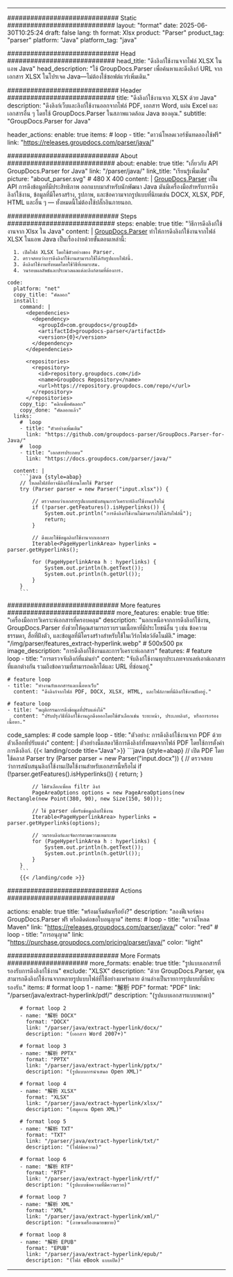 


---
############################# Static ############################
layout: "format"
date:  2025-06-30T10:25:24
draft: false
lang: th
format: Xlsx
product: "Parser"
product_tag: "parser"
platform: "Java"
platform_tag: "java"

############################# Head ############################
head_title: "ดึงลิงก์ใช้งานจากไฟล์ XLSX ในแอพ Java"
head_description: "ใช้ GroupDocs.Parser เพื่อค้นหาและดึงลิงก์ URL จากเอกสาร XLSX ในโปรเจค Java—ไม่ต้องใช้ซอฟต์แวร์เพิ่มเติม."

############################# Header ############################
title: "ดึงลิงก์ใช้งานจาก XLSX ด้วย Java" 
description: "ดึงลิงก์เว็บและลิงก์ใช้งานออกจากไฟล์ PDF, เอกสาร Word, แผ่น Excel และเอกสารอื่น ๆ โดยใช้ GroupDocs.Parser ในสภาพแวดล้อม Java ของคุณ."
subtitle: "GroupDocs.Parser for Java" 

header_actions:
  enable: true
  items:
    #  loop
    - title: "ดาวน์โหลดเวอร์ชันทดลองใช้ฟรี"
      link: "https://releases.groupdocs.com/parser/java/"
      
############################# About ############################
about:
    enable: true
    title: "เกี่ยวกับ API GroupDocs.Parser for Java"
    link: "/parser/java/"
    link_title: "เรียนรู้เพิ่มเติม"
    picture: "about_parser.svg" # 480 X 400
    content: |
       [GroupDocs.Parser](/parser/java/) เป็น API การดึงข้อมูลที่มีประสิทธิภาพ ออกแบบมาสำหรับนักพัฒนา Java มันมีเครื่องมือสำหรับการดึงลิงก์ใช้งาน, ข้อมูลที่มีโครงสร้าง, รูปภาพ, และข้อความจากรูปแบบที่นิยมเช่น DOCX, XLSX, PDF, HTML และอื่น ๆ — ทั้งหมดนี้ไม่ต้องใช้ปลั๊กอินภายนอก.

############################# Steps ############################
steps:
    enable: true
    title: "วิธีการดึงลิงก์ใช้งานจาก Xlsx ใน Java"
    content: |
      [GroupDocs.Parser](/parser/java/) ทำให้การดึงลิงก์ใช้งานจากไฟล์ XLSX ในแอพ Java เป็นเรื่องง่ายด้วยขั้นตอนเหล่านี้:
      
      1. เปิดไฟล์ XLSX โดยใช้ตัวอย่างของ Parser.
      2. ตรวจสอบว่าการดึงลิงก์ใช้งานสามารถใช้ได้กับรูปแบบไฟล์นี้.
      3. ดึงลิงก์ใช้งานทั้งหมดโดยใช้วิธีที่เหมาะสม.
      4. วนรอบผลลัพธ์และประมวลผลแต่ละลิงก์ตามที่ต้องการ.
   
    code:
      platform: "net"
      copy_title: "คัดลอก"
      install:
        command: |
          <dependencies>
            <dependency>
              <groupId>com.groupdocs</groupId>
              <artifactId>groupdocs-parser</artifactId>
              <version>{0}</version>
            </dependency>
          </dependencies>

          <repositories>
            <repository>
              <id>repository.groupdocs.com</id>
              <name>GroupDocs Repository</name>
              <url>https://repository.groupdocs.com/repo/</url>
            </repository>
          </repositories>
        copy_tip: "คลิกเพื่อคัดลอก"
        copy_done: "คัดลอกแล้ว"
      links:
        #  loop
        - title: "ตัวอย่างเพิ่มเติม"
          link: "https://github.com/groupdocs-parser/GroupDocs.Parser-for-Java/"
        #  loop
        - title: "เอกสารประกอบ"
          link: "https://docs.groupdocs.com/parser/java/"
          
      content: |
        ```java {style=abap}
        // โหลดไฟล์ที่อาจมีลิงก์ใช้งานโดยใช้ Parser
        try (Parser parser = new Parser("input.xlsx")) {

            // ตรวจสอบว่าเอกสารรูปแบบสนับสนุนการวิเคราะห์ลิงก์ใช้งานหรือไม่
            if (!parser.getFeatures().isHyperlinks()) {
                System.out.println("การดึงลิงก์ใช้งานไม่สามารถใช้ได้กับไฟล์นี้");
                return;
            }

            // ดึงและใช้ข้อมูลลิงก์ใช้งานจากเอกสาร
            Iterable<PageHyperlinkArea> hyperlinks = parser.getHyperlinks();

            for (PageHyperlinkArea h : hyperlinks) {
                System.out.println(h.getText());
                System.out.println(h.getUrl());
            }
        }
        ```            

############################# More features ############################
more_features:
  enable: true
  title: "เครื่องมือการวิเคราะห์เอกสารที่ครอบคลุม"
  description: "นอกเหนือจากการดึงลิงก์ใช้งาน, GroupDocs.Parser ยังช่วยให้คุณสามารถรวบรวมเนื้อหาที่มีประโยชน์อื่น ๆ เช่น ข้อความธรรมดา, สื่อที่ฝังตัว, และข้อมูลที่มีโครงสร้างสำหรับใช้ในเวิร์กโฟลว์อัตโนมัติ."
  image: "/img/parser/features_extract-hyperlink.webp" # 500x500 px
  image_description: "การดึงลิงก์ใช้งานและการวิเคราะห์เอกสาร"
  features:
    # feature loop
    - title: "การตรวจจับลิงก์ที่แม่นยำ"
      content: "จับลิงก์ใช้งานทุกประเภทจากเลย์เอาต์เอกสารที่แตกต่างกัน รวมถึงข้อความที่สามารถคลิกได้และ URL ที่ซ่อนอยู่."

    # feature loop
    - title: "ทำงานกับเอกสารและเนื้อหาเว็บ"
      content: "ดึงลิงก์จากไฟล์ PDF, DOCX, XLSX, HTML, และไฟล์ภาพที่มีลิงก์ใช้งานฝังอยู่."

    # feature loop
    - title: "พฤติกรรมการดึงข้อมูลที่ปรับแต่งได้"
      content: "ปรับปรุงวิธีที่ลิงก์ใช้งานถูกดึงออกโดยใช้ตัวเลือกเช่น ระยะหน้า, ประเภทลิงก์, หรือการกรองเนื้อหา."
      
  code_samples:
    # code sample loop
    - title: "ตัวอย่าง: การดึงลิงก์ใช้งานจาก PDF ด้วยตัวเลือกที่ปรับแต่ง"
      content: |
        ตัวอย่างนี้แสดงวิธีการดึงลิงก์ทั้งหมดจากไฟล์ PDF โดยใช้การตั้งค่าการดึงลิงก์.
        {{< landing/code title="Java">}}
        ```java {style=abap}
        //  เปิด PDF โดยใช้คลาส Parser
        try (Parser parser = new Parser("input.docx"))
        {
            // ตรวจสอบว่าการสนับสนุนลิงก์ใช้งานเปิดใช้งานสำหรับเอกสารนี้หรือไม่
            if (!parser.getFeatures().isHyperlinks()) {
                return;
            }

            // ใช้ตัวเลือกเพื่อต filtr ลิงก์
            PageAreaOptions options = new PageAreaOptions(new Rectangle(new Point(380, 90), new Size(150, 50)));

            // ใช้ parser เพื่อรับข้อมูลลิงก์ใช้งาน
            Iterable<PageHyperlinkArea> hyperlinks = parser.getHyperlinks(options);

            // วนรอบลิงก์และจัดการตามความเหมาะสม
            for (PageHyperlinkArea h : hyperlinks) {
                System.out.println(h.getText());
                System.out.println(h.getUrl());
            }
        }
        ```
        {{< /landing/code >}}


############################# Actions ############################

actions:
  enable: true
  title: "พร้อมเริ่มต้นหรือยัง?"
  description: "ลองฟีเจอร์ของ GroupDocs.Parser ฟรี หรือติดต่อขอใบอนุญาต"
  items:
    #  loop
    - title: "ดาวน์โหลด Maven"
      link: "https://releases.groupdocs.com/parser/java/"
      color: "red"
        #  loop
    - title: "การอนุญาต"
      link: "https://purchase.groupdocs.com/pricing/parser/java/"
      color: "light"


############################# More Formats #####################
more_formats:
    enable: true
    title: "รูปแบบเอกสารที่รองรับการดึงลิงก์ใช้งาน"
    exclude: "XLSX"
    description: "ด้วย GroupDocs.Parser, คุณสามารถดึงลิงก์ใช้งานจากหลายรูปแบบไฟล์ที่ใช้อย่างแพร่หลาย ด้านล่างเป็นรายการรูปแบบที่มักจะรองรับ."
    items: 
        # format loop 1
        - name: "解析 PDF"
          format: "PDF"
          link: "/parser/java/extract-hyperlink/pdf/"
          description: "(รูปแบบเอกสารแบบพกพา)"
          
        # format loop 2
        - name: "解析 DOCX"
          format: "DOCX"
          link: "/parser/java/extract-hyperlink/docx/"
          description: "(เอกสาร Word 2007+)"
          
        # format loop 3
        - name: "解析 PPTX"
          format: "PPTX"
          link: "/parser/java/extract-hyperlink/pptx/"
          description: "(รูปแบบการนำเสนอ Open XML)"
          
        # format loop 4
        - name: "解析 XLSX"
          format: "XLSX"
          link: "/parser/java/extract-hyperlink/xlsx/"
          description: "(สมุดงาน Open XML)"
          
        # format loop 5
        - name: "解析 TXT"
          format: "TXT"
          link: "/parser/java/extract-hyperlink/txt/"
          description: "(ไฟล์ข้อความ)"
          
        # format loop 6
        - name: "解析 RTF"
          format: "RTF"
          link: "/parser/java/extract-hyperlink/rtf/"
          description: "(รูปแบบข้อความที่มีความรวย)"
          
        # format loop 7
        - name: "解析 XML"
          format: "XML"
          link: "/parser/java/extract-hyperlink/xml/"
          description: "(ภาษาเครื่องหมายขยาย)"
          
        # format loop 8
        - name: "解析 EPUB"
          format: "EPUB"
          link: "/parser/java/extract-hyperlink/epub/"
          description: "(ไฟล์ eBook แบบเปิด)"
         
          

---